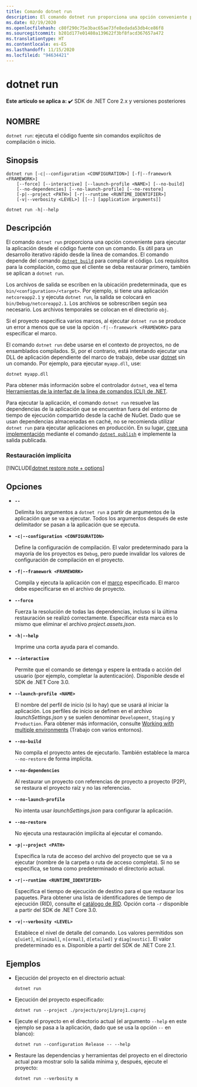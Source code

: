 ```yaml
---
title: Comando dotnet run
description: El comando dotnet run proporciona una opción conveniente para ejecutar la aplicación desde el código fuente.
ms.date: 02/19/2020
ms.openlocfilehash: c80f290c75e3bac65ae73fe8edada53db4ce86f8
ms.sourcegitcommit: b201d177e01480a139622f3bf8facd367657a472
ms.translationtype: HT
ms.contentlocale: es-ES
ms.lasthandoff: 11/15/2020
ms.locfileid: "94634421"
---
```

# <a name="dotnet-run"></a>dotnet run

**Este artículo se aplica a:** ✔️ SDK de .NET Core 2.x y versiones posteriores

## <a name="name"></a>NOMBRE

`dotnet run`: ejecuta el código fuente sin comandos explícitos de compilación o inicio.

## <a name="synopsis"></a>Sinopsis

```dotnetcli
dotnet run [-c|--configuration <CONFIGURATION>] [-f|--framework <FRAMEWORK>]
    [--force] [--interactive] [--launch-profile <NAME>] [--no-build]
    [--no-dependencies] [--no-launch-profile] [--no-restore]
    [-p|--project <PATH>] [-r|--runtime <RUNTIME_IDENTIFIER>]
    [-v|--verbosity <LEVEL>] [[--] [application arguments]]

dotnet run -h|--help
```

## <a name="description"></a>Descripción

El comando `dotnet run` proporciona una opción conveniente para ejecutar la aplicación desde el código fuente con un comando. Es útil para un desarrollo iterativo rápido desde la línea de comandos. El comando depende del comando [`dotnet build`](dotnet-build.md) para compilar el código. Los requisitos para la compilación, como que el cliente se deba restaurar primero, también se aplican a `dotnet run`.

Los archivos de salida se escriben en la ubicación predeterminada, que es `bin/<configuration>/<target>`. Por ejemplo, si tiene una aplicación `netcoreapp2.1` y ejecuta `dotnet run`, la salida se colocará en `bin/Debug/netcoreapp2.1`. Los archivos se sobrescriben según sea necesario. Los archivos temporales se colocan en el directorio `obj`.

Si el proyecto especifica varios marcos, al ejecutar `dotnet run` se produce un error a menos que se use la opción `-f|--framework <FRAMEWORK>` para especificar el marco.

El comando `dotnet run` debe usarse en el contexto de proyectos, no de ensamblados compilados. Si, por el contrario, está intentando ejecutar una DLL de aplicación dependiente del marco de trabajo, debe usar [dotnet](dotnet.md) sin un comando. Por ejemplo, para ejecutar `myapp.dll`, use:

```dotnetcli
dotnet myapp.dll
```

Para obtener más información sobre el controlador `dotnet`, vea el tema [Herramientas de la interfaz de la línea de comandos (CLI) de .NET](index.md).

Para ejecutar la aplicación, el comando `dotnet run` resuelve las dependencias de la aplicación que se encuentran fuera del entorno de tiempo de ejecución compartido desde la caché de NuGet. Dado que se usan dependencias almacenadas en caché, no se recomienda utilizar `dotnet run` para ejecutar aplicaciones en producción. En su lugar, [cree una implementación](../deploying/index.md) mediante el comando [`dotnet publish`](dotnet-publish.md) e implemente la salida publicada.

### <a name="implicit-restore"></a>Restauración implícita

[!INCLUDE[dotnet restore note + options](~/includes/dotnet-restore-note-options.md)]

## <a name="options"></a>Opciones

- **`--`**

  Delimita los argumentos a `dotnet run` a partir de argumentos de la aplicación que se va a ejecutar. Todos los argumentos después de este delimitador se pasan a la aplicación que se ejecuta.

- **`-c|--configuration <CONFIGURATION>`**

  Define la configuración de compilación. El valor predeterminado para la mayoría de los proyectos es `Debug`, pero puede invalidar los valores de configuración de compilación en el proyecto.

- **`-f|--framework <FRAMEWORK>`**

  Compila y ejecuta la aplicación con el [marco](../../standard/frameworks.md) especificado. El marco debe especificarse en el archivo de proyecto.

- **`--force`**

  Fuerza la resolución de todas las dependencias, incluso si la última restauración se realizó correctamente. Especificar esta marca es lo mismo que eliminar el archivo *project.assets.json*.

- **`-h|--help`**

  Imprime una corta ayuda para el comando.

- **`--interactive`**

  Permite que el comando se detenga y espere la entrada o acción del usuario (por ejemplo, completar la autenticación). Disponible desde el SDK de .NET Core 3.0.

- **`--launch-profile <NAME>`**

  El nombre del perfil de inicio (si lo hay) que se usará al iniciar la aplicación. Los perfiles de inicio se definen en el archivo *launchSettings.json* y se suelen denominar `Development`, `Staging` y `Production`. Para obtener más información, consulte [Working with multiple environments](/aspnet/core/fundamentals/environments) (Trabajo con varios entornos).

- **`--no-build`**

  No compila el proyecto antes de ejecutarlo. También establece la marca `--no-restore` de forma implícita.

- **`--no-dependencies`**

  Al restaurar un proyecto con referencias de proyecto a proyecto (P2P), se restaura el proyecto raíz y no las referencias.

- **`--no-launch-profile`**

  No intenta usar *launchSettings.json* para configurar la aplicación.

- **`--no-restore`**

  No ejecuta una restauración implícita al ejecutar el comando.

- **`-p|--project <PATH>`**

  Especifica la ruta de acceso del archivo del proyecto que se va a ejecutar (nombre de la carpeta o ruta de acceso completa). Si no se especifica, se toma como predeterminado el directorio actual.

- **`-r|--runtime <RUNTIME_IDENTIFIER>`**

  Especifica el tiempo de ejecución de destino para el que restaurar los paquetes. Para obtener una lista de identificadores de tiempo de ejecución (RID), consulte el [catálogo de RID](../rid-catalog.md). Opción corta `-r` disponible a partir del SDK de .NET Core 3.0.

- **`-v|--verbosity <LEVEL>`**

  Establece el nivel de detalle del comando. Los valores permitidos son `q[uiet]`, `m[inimal]`, `n[ormal]`, `d[etailed]` y `diag[nostic]`. El valor predeterminado es `m`. Disponible a partir del SDK de .NET Core 2.1.

## <a name="examples"></a>Ejemplos

- Ejecución del proyecto en el directorio actual:

  ```dotnetcli
  dotnet run
  ```

- Ejecución del proyecto especificado:

  ```dotnetcli
  dotnet run --project ./projects/proj1/proj1.csproj
  ```

- Ejecute el proyecto en el directorio actual (el argumento `--help` en este ejemplo se pasa a la aplicación, dado que se usa la opción `--` en blanco):

  ```dotnetcli
  dotnet run --configuration Release -- --help
  ```

- Restaure las dependencias y herramientas del proyecto en el directorio actual para mostrar solo la salida mínima y, después, ejecute el proyecto:

  ```dotnetcli
  dotnet run --verbosity m
  ```
